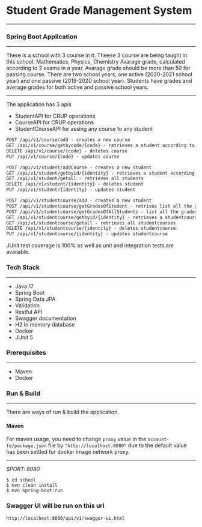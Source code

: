 # Student Grade Management System
___
### Spring Boot Application

---
There is a school with 3 course in it. Theese 3 course are being taught in this school: Mathematics, Physics, Chemistry
Avarage grade, calculated according to 2 exams in a year. Avarage grade should be more than 50 for passing course.
There are two school years, one active (2020-2021 school year) and one passive (2019-2020 school year).
Students have grades and average grades for both active and passive school years.

<!--
#### Requirements

• The API will expose an endpoint which accepts the user information (customerID,
initialCredit).

• Once the endpoint is called, a new account will be opened connected to the user whose ID is
customerID.

• Also, if initialCredit is not 0, a transaction will be sent to the new account.

• Another Endpoint will output the user information showing Name, Surname, balance, and
transactions of the accounts. -->
___
The application has 3 apis
* StudentAPI for CRUP operations
* CourseAPI for CRUP operations
* StudentCourseAPI for assing any course to any student

```html
POST /api/v1/course/add - creates a new course
GET /api/v1/course/getbycode/{code} - retrieves a student according to identity
DELETE /api/v1/course/{code} - deletes course
PUT /api/v1/course/{code} - updates course
```
```html
POST /api/v1/student/addCourse - creates a new student
GET /api/v1/student/getbyid/{identity} - retrieves a student according to identity
GET /api/v1/student/getall - retrieves all students 
DELETE /api/v1/student/{identity} - deletes student
PUT /api/v1/student/{identity} - updates student
```
```html
POST /api/v1/studentcourse/add - creates a new student
POST /api/v1/studentcourse/getGradesOfStudent - retrives list all the grades and avarage grade of a student according to the school year code, course code and student id that will be given
POST /api/v1/studentcourse/getGradesOfAllStudents - list all the grades and avarage grade of all students according to the school year code and course code that will be given.
GET /api/v1/studentcourse/getbyid/{identity} - retrieves a studentcourse according to identity
GET /api/v1/studentcourse/getall - retrieves all studentcourses 
DELETE /api/v1/studentcourse/{identity} - deletes studentcourse
PUT /api/v1/studentcourse/{identity} - updates studentcourse
```
JUnit test coverage is 100% as well as unit and integration tests are available.


### Tech Stack

---
- Java 17
- Spring Boot
- Spring Data JPA
- Validation
- Restful API
- Swagger documentation
- H2 In memory database  
- Docker
- JUnit 5


### Prerequisites

---
- Maven
- Docker

### Run & Build

---
There are ways of run & build the application.
<!--
#### Docker Compose

For docker compose usage, docker images already push to docker.io

You just need to run `docker-compose up` command
___
*$PORT: 8080*
```ssh
$ cd school
$ docker-compose up
```
-->
#### Maven

For maven usage, you need to change `proxy` value in the `account-fe/package.json` 
file by `"http://localhost:8080"` due to the default value has been settled for docker image network proxy.
___
*$PORT: 8080*
```ssh
$ cd school
$ mvn clean install
$ mvn spring-boot:run
```

### Swagger UI will be run on this url
`http://localhost:8080/api/v1/swagger-ui.html`
